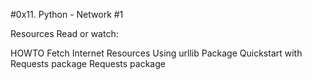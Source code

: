 #0x11. Python - Network #1



Resources
Read or watch:

HOWTO Fetch Internet Resources Using urllib Package
Quickstart with Requests package
Requests package


